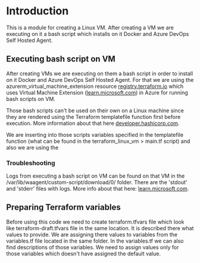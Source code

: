 # Introduction
This is a module for creating a Linux VM. After creating a VM we are executing on it a bash script which installs on it Docker and Azure DevOps Self Hosted Agent.

## Executing bash script on VM
After creating VMs we are executing on them a bash script in order to install on it Docker and Azure DevOps Self Hosted Agent. For that we are using the azurerm_virtual_machine_extension resource [registry.terraform.io](https://registry.terraform.io/providers/hashicorp/azurerm/latest/docs/resources/virtual_machine_extension) which uses Virtual Machine Extension ([learn.microsoft.com](https://learn.microsoft.com/en-us/azure/virtual-machines/extensions/custom-script-linux)) in Azure for running bash scripts on VM.

Those bash scripts can't be used on their own on a Linux machine since they are rendered using the Terraform templatefile function first before execution. More information about that here [developer.hashicorp.com](https://developer.hashicorp.com/terraform/language/functions/templatefile).

We are inserting into those scripts variables specified in the templatefile function (what can be found in the terraform_linux_vm > main.tf script) and also we are using the

### Troubleshooting
Logs from executing a bash script on VM can be found on that VM in the /var/lib/waagent/custom-script/download/0/ folder. There are the 'stdout' and 'stderr' files with logs. More info about that here: [learn.microsoft.com](https://learn.microsoft.com/en-us/azure/virtual-machines/extensions/troubleshoot).

## Preparing Terraform variables
Before using this code we need to create terraform.tfvars file which look like terraform-draft.tfvars file in the same location. It is described there what values to provide. We are assigning there values to variables from the variables.tf file located in the same folder. In the variables.tf we can also find descriptions of those variables. We need to assign values only for those variables which doesn't have assigned the default value.
